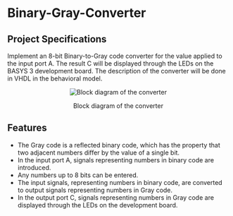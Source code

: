 # Binary-Gray-Converter

## Project Specifications

Implement an 8-bit Binary-to-Gray code converter for the value applied to the input port A. The result C will be displayed through the LEDs on the BASYS 3 development board. The description of the converter will be done in VHDL in the behavioral model.

<p align ="center">
    <img src="https://github.com/user-attachments/assets/f0f59ef8-b60f-4096-a83b-3d89a7f524dc" alt="Block diagram of the converter">
    <p align ="center">Block diagram of the converter</p> 
</p>


## Features
- The Gray code is a reflected binary code, which has the property that two adjacent numbers differ by the value of a single bit.
- In the input port A, signals representing numbers in binary code are introduced.
- Any numbers up to 8 bits can be entered.
- The input signals, representing numbers in binary code, are converted to output signals representing numbers in Gray code.
- In the output port C, signals representing numbers in Gray code are displayed through the LEDs on the development board.
